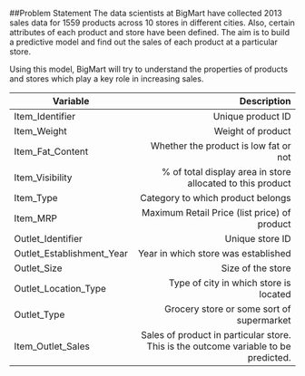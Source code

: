 ##Problem Statement
The data scientists at BigMart have collected 2013 sales data for 1559 products across 10 stores in different cities. Also, certain attributes of each product and store have been defined. The aim is to build a predictive model and find out the sales of each product at a particular store.

Using this model, BigMart will try to understand the properties of products and stores which play a key role in increasing sales.

<table>
<thead>
<tr>
<th>Variable</th>
<th align="right">Description</th>
</tr>
</thead>
<tbody>
<tr>
<td>Item_Identifier</td>
<td align="right">Unique product ID</td>
</tr>
<tr>
<td>Item_Weight</td>
<td align="right">Weight of product</td>
</tr>
<tr>
<td>Item_Fat_Content</td>
<td align="right">Whether the product is low fat or not</td>
</tr>
<tr>
<td>Item_Visibility</td>
<td align="right">% of total display area in store allocated to this product</td>
</tr>
<tr>
<td>Item_Type</td>
<td align="right">Category to which product belongs</td>
</tr>
<tr>
<td>Item_MRP</td>
<td align="right">Maximum Retail Price (list price) of product</td>
</tr>
<tr>
<td>Outlet_Identifier</td>
<td align="right">Unique store ID</td>
</tr>
<tr>
<td>Outlet_Establishment_Year</td>
<td align="right">Year in which store was established</td>
</tr>
<tr>
<td>Outlet_Size</td>
<td align="right">Size of the store</td>
</tr>
<tr>
<td>Outlet_Location_Type</td>
<td align="right">Type of city in which store is located</td>
</tr>
<tr>
<td>Outlet_Type</td>
<td align="right">Grocery store or some sort of supermarket</td>
</tr>
<tr>
<td>Item_Outlet_Sales</td>
<td align="right">Sales of product in particular store. This is the outcome variable to be predicted.</td>
</tr>
</tbody>
</table>

